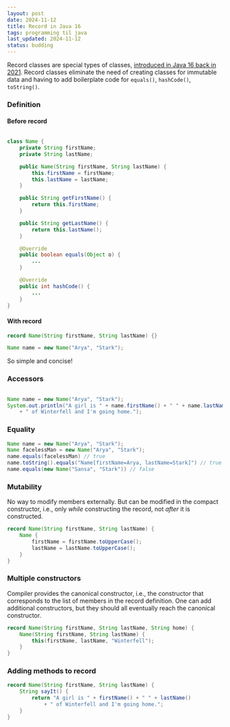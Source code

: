 ```yaml
---
layout: post
date: 2024-11-12
title: Record in Java 16
tags: programming til java
last_updated: 2024-11-12
status: budding
---
```


Record classes are special types of classes, [introduced in Java 16 back in 2021](https://openjdk.org/jeps/395). Record classes eliminate the need of creating classes for immutable data and having to add boilerplate code for `equals()`, `hashCode()`, `toString()`.

### Definition

#### Before record

```java

class Name {
    private String firstName;
    private String lastName;

    public Name(String firstName, String lastName) {
        this.firstName = firstName;
        this.lastName = lastName;
    }

    public String getFirstName() {
        return this.firstName;
    }

    public String getLastName() {
        return this.lastName();
    }

    @Override
    public boolean equals(Object o) {
        ...
    }

    @Override
    public int hashCode() {
        ...
    }
}
```

#### With record

```java
record Name(String firstName, String lastName) {}

Name name = new Name("Arya", "Stark");
```

So simple and concise!

### Accessors

```java

Name name = new Name("Arya", "Stark");
System.out.println("A girl is " + name.firstName() + " " + name.lastName() 
    + " of Winterfell and I'm going home.");
```


### Equality

```java
Name name = new Name("Arya", "Stark");
Name facelessMan = new Name("Arya", "Stark");
name.equals(facelessMan) // true
name.toString().equals("Name[firstName=Arya, lastName=Stark]") // true
name.equals(new Name("Sansa", "Stark")) // false
```

### Mutability

No way to modify members externally. But can be modified in the compact constructor, i.e., only _while_ constructing the record, not _after_ it is constructed.

```java
record Name(String firstName, String lastName) {
    Name {
        firstName = firstName.toUpperCase();
        lastName = lastName.toUpperCase();
    }
}
```

### Multiple constructors

Compiler provides the canonical constructor, i.e., the constructor that corresponds to the list of members in the record definition. One can add additional constructors, but they should all eventually reach the canonical constructor.

```java
record Name(String firstName, String lastName, String home) {
    Name(String firstName, String lastName) {
        this(firstName, lastName, "Winterfell");
    }
}
```

### Adding methods to record

```java
record Name(String firstName, String lastName) {
    String sayIt() {
        return "A girl is " + firstName() + " " + lastName() 
            + " of Winterfell and I'm going home.";
    }
}
```